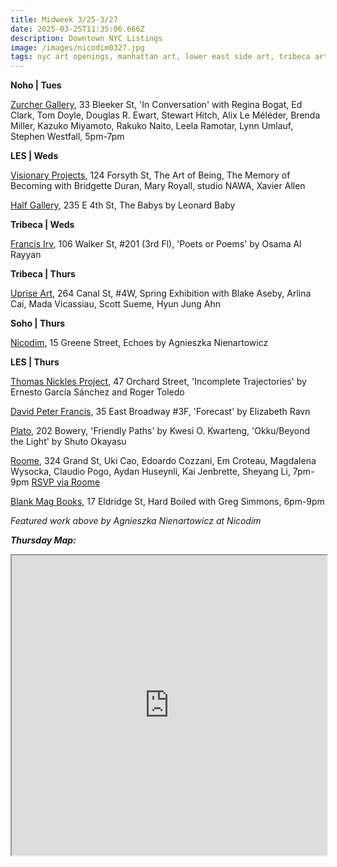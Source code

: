```yaml
---
title: Midweek 3/25-3/27
date: 2025-03-25T11:35:06.666Z
description: Downtown NYC Listings
image: /images/nicodim0327.jpg
tags: nyc art openings, manhattan art, lower east side art, tribeca art
---
```

**N﻿oho | Tues**

[Zurcher Gallery](https://www.galeriezurcher.com/), 33 Bleeker St, 'In Conversation' with Regina Bogat, Ed Clark, Tom Doyle, Douglas R. Ewart, Stewart Hitch, Alix Le Méléder, Brenda Miller, Kazuko Miyamoto, Rakuko Naito, Leela Ramotar, Lynn Umlauf, Stephen Westfall, 5pm-7pm

**L﻿ES | Weds**

[Visionary Projects](https://www.instagram.com/visionaryprojectsnyc), 124 Forsyth St, The Art of Being, The Memory of Becoming with Bridgette Duran, Mary Royall, studio NAWA, Xavier Allen

[Half Gallery](https://halfgallery.com/), 235 E 4th St, The Babys by Leonard Baby

**Tribeca | Weds**

[Francis Irv](https://francisirv.com/), 106 Walker St, #201 (3rd Fl), 'Poets or Poems' by Osama Al Rayyan

**T﻿ribeca | Thurs**

[Uprise Art](https://www.instagram.com/uprisenyc), 264 Canal St, #4W, Spring Exhibition with Blake Aseby, Arlina Cai, Mada Vicassiau, Scott Sueme, Hyun Jung Ahn

**S﻿oho | Thurs**

[Nicodim](https://www.nicodimgallery.com/exhibitions/agnieszka-nienartowicz-echoes), 15 Greene Street, Echoes by Agnieszka Nienartowicz

**L﻿ES | Thurs**

[Thomas Nickles Project](https://www.thomasnickles.com/exhibitions/38-incomplete-trajectories-ernesto-garcia-sanchez-roger-toledo/), 47 Orchard Street, 'Incomplete Trajectories' by Ernesto García Sánchez and Roger Toledo

[David Peter Francis](https://davidpeterfrancis.com/elizabeth-ravn-forecast), 35 East Broadway #3F, 'Forecast' by Elizabeth Ravn

[P﻿lato](https://www.platogallery.com/), 202 Bowery, 'Friendly Paths' by Kwesi O. Kwarteng, 'Okku/Beyond the Light' by Shuto Okayasu

[R﻿oome](https://www.instagram.com/roome_newyork), 324 Grand St, Uki Cao, Edoardo Cozzani, Em Croteau, Magdalena Wysocka, Claudio Pogo, Aydan Huseynli, Kai Jenbrette, Sheyang Li, 7pm-9pm [RSVP via Roome](https://www.instagram.com/roome_newyork) 

[Blank Mag Books](https://www.instagram.com/blankmagbooks_nyc), 17 Eldridge St, Hard Boiled with Greg Simmons, 6pm-9pm

*F﻿eatured work above by Agnieszka Nienartowicz at Nicodim*

***T﻿hursday Map:***

<iframe src="https://www.google.com/maps/d/u/1/embed?mid=1hfwElxxPaqwGINTGXAcv0N2S3ZCNJus&ehbc=2E312F" width="100%" height="480"></iframe>